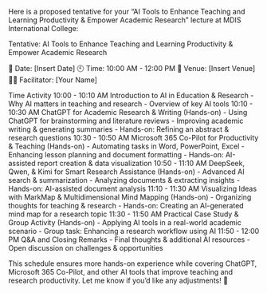 Here is a proposed tentative for your “AI Tools to Enhance Teaching and Learning Productivity & Empower Academic Research” lecture at MDIS International College:

Tentative: AI Tools to Enhance Teaching and Learning Productivity & Empower Academic Research

📅 Date: [Insert Date]
🕙 Time: 10:00 AM - 12:00 PM
📍 Venue: [Insert Venue]
👨‍🏫 Facilitator: [Your Name]

Time	Activity
10:00 - 10:10 AM	Introduction to AI in Education & Research   - Why AI matters in teaching and research  - Overview of key AI tools
10:10 - 10:30 AM	ChatGPT for Academic Research & Writing (Hands-on)   - Using ChatGPT for brainstorming and literature reviews  - Improving academic writing & generating summaries  - Hands-on: Refining an abstract & research questions
10:30 - 10:50 AM	Microsoft 365 Co-Pilot for Productivity & Teaching (Hands-on)   - Automating tasks in Word, PowerPoint, Excel  - Enhancing lesson planning and document formatting  - Hands-on: AI-assisted report creation & data visualization
10:50 - 11:10 AM	DeepSeek, Qwen, & Kimi for Smart Research Assistance (Hands-on)   - Advanced AI search & summarization  - Analyzing documents & extracting insights  - Hands-on: AI-assisted document analysis
11:10 - 11:30 AM	Visualizing Ideas with MarkMap & Multidimensional Mind Mapping (Hands-on)   - Organizing thoughts for teaching & research  - Hands-on: Creating an AI-generated mind map for a research topic
11:30 - 11:50 AM	Practical Case Study & Group Activity (Hands-on)   - Applying AI tools in a real-world academic scenario  - Group task: Enhancing a research workflow using AI
11:50 - 12:00 PM	Q&A and Closing Remarks   - Final thoughts & additional AI resources  - Open discussion on challenges & opportunities

This schedule ensures more hands-on experience while covering ChatGPT, Microsoft 365 Co-Pilot, and other AI tools that improve teaching and research productivity. Let me know if you’d like any adjustments! 🚀
